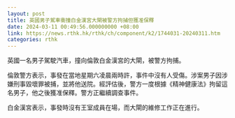 ```yaml
---
layout: post
title: 英國男子駕車衝撞白金漢宮大閘被警方拘捕但獲准保釋
date: 2024-03-11 00:49:56.000000000 +08:00
link: https://news.rthk.hk/rthk/ch/component/k2/1744031-20240311.htm
categories: rthk
---
```


英國一名男子駕駛汽車，撞向倫敦白金漢宮的大閘，被警方拘捕。

倫敦警方表示，事發在當地星期六凌晨兩時許，事件中沒有人受傷。涉案男子因涉嫌刑事毀壞罪被捕，並將他送院。經評估後，警方一度根據《精神健康法》拘留這名男子，他之後獲准保釋。警方正繼續調查事件。

白金漢宮表示，事發時沒有王室成員在場，而大閘的維修工作正在進行。
